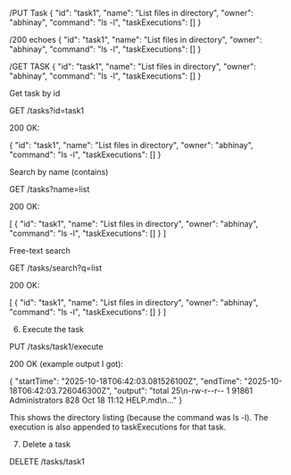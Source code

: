 /PUT Task
{
  "id": "task1",
  "name": "List files in directory",
  "owner": "abhinay",
  "command": "ls -l",
  "taskExecutions": []
}

/200 echoes
{
  "id": "task1",
  "name": "List files in directory",
  "owner": "abhinay",
  "command": "ls -l",
  "taskExecutions": []
}

/GET TASK
  {
    "id": "task1",
    "name": "List files in directory",
    "owner": "abhinay",
    "command": "ls -l",
    "taskExecutions": []
  }

Get task by id

GET /tasks?id=task1

200 OK:

{
  "id": "task1",
  "name": "List files in directory",
  "owner": "abhinay",
  "command": "ls -l",
  "taskExecutions": []
}

Search by name (contains)

GET /tasks?name=list

200 OK:

[
  {
    "id": "task1",
    "name": "List files in directory",
    "owner": "abhinay",
    "command": "ls -l",
    "taskExecutions": []
  }
]

Free-text search

GET /tasks/search?q=list

200 OK:

[
  {
    "id": "task1",
    "name": "List files in directory",
    "owner": "abhinay",
    "command": "ls -l",
    "taskExecutions": []
  }
]

6) Execute the task

PUT /tasks/task1/execute

200 OK (example output I got):

{
  "startTime": "2025-10-18T06:42:03.081526100Z",
  "endTime": "2025-10-18T06:42:03.726046300Z",
  "output": "total 25\n-rw-r--r-- 1 91861 Administrators  828 Oct 18 11:12 HELP.md\n..."
}


This shows the directory listing (because the command was ls -l).
The execution is also appended to taskExecutions for that task.

7) Delete a task

DELETE /tasks/task1
